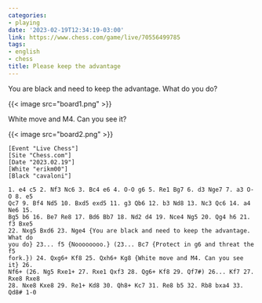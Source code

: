 ```yaml
---
categories:
- playing
date: '2023-02-19T12:34:19-03:00'
link: https://www.chess.com/game/live/70556499785
tags:
- english
- chess
title: Please keep the advantage
---
```


You are black and need to keep the advantage. What do you do?

{{< image src="board1.png" >}}

White move and M4. Can you see it?

{{< image src="board2.png" >}}

```
[Event "Live Chess"]
[Site "Chess.com"]
[Date "2023.02.19"]
[White "erikm00"]
[Black "cavaloni"]

1. e4 c5 2. Nf3 Nc6 3. Bc4 e6 4. O-O g6 5. Re1 Bg7 6. d3 Nge7 7. a3 O-O 8. e5
Qc7 9. Bf4 Nd5 10. Bxd5 exd5 11. g3 Qb6 12. b3 Nd8 13. Nc3 Qc6 14. a4 Ne6 15.
Bg5 b6 16. Be7 Re8 17. Bd6 Bb7 18. Nd2 d4 19. Nce4 Ng5 20. Qg4 h6 21. f3 Bxe5
22. Nxg5 Bxd6 23. Nge4 {You are black and need to keep the advantage. What do
you do} 23... f5 {Noooooooo.} (23... Bc7 {Protect in g6 and threat the f5
fork.}) 24. Qxg6+ Kf8 25. Qxh6+ Kg8 {White move and M4. Can you see it} 26.
Nf6+ (26. Ng5 Rxe1+ 27. Rxe1 Qxf3 28. Qg6+ Kf8 29. Qf7#) 26... Kf7 27. Rxe8 Rxe8
28. Nxe8 Kxe8 29. Re1+ Kd8 30. Qh8+ Kc7 31. Re8 b5 32. Rb8 bxa4 33. Qd8# 1-0
```